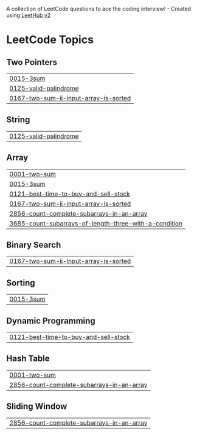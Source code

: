 A collection of LeetCode questions to ace the coding interview! - Created using [LeetHub v2](https://github.com/arunbhardwaj/LeetHub-2.0)
<!---LeetCode Topics Start-->
# LeetCode Topics
## Two Pointers
|  |
| ------- |
| [0015-3sum](https://github.com/abraham-diress/problem-solving/tree/master/0015-3sum) |
| [0125-valid-palindrome](https://github.com/abraham-diress/problem-solving/tree/master/0125-valid-palindrome) |
| [0167-two-sum-ii-input-array-is-sorted](https://github.com/abraham-diress/problem-solving/tree/master/0167-two-sum-ii-input-array-is-sorted) |
## String
|  |
| ------- |
| [0125-valid-palindrome](https://github.com/abraham-diress/problem-solving/tree/master/0125-valid-palindrome) |
## Array
|  |
| ------- |
| [0001-two-sum](https://github.com/abraham-diress/problem-solving/tree/master/0001-two-sum) |
| [0015-3sum](https://github.com/abraham-diress/problem-solving/tree/master/0015-3sum) |
| [0121-best-time-to-buy-and-sell-stock](https://github.com/abraham-diress/problem-solving/tree/master/0121-best-time-to-buy-and-sell-stock) |
| [0167-two-sum-ii-input-array-is-sorted](https://github.com/abraham-diress/problem-solving/tree/master/0167-two-sum-ii-input-array-is-sorted) |
| [2856-count-complete-subarrays-in-an-array](https://github.com/abraham-diress/problem-solving/tree/master/2856-count-complete-subarrays-in-an-array) |
| [3685-count-subarrays-of-length-three-with-a-condition](https://github.com/abraham-diress/problem-solving/tree/master/3685-count-subarrays-of-length-three-with-a-condition) |
## Binary Search
|  |
| ------- |
| [0167-two-sum-ii-input-array-is-sorted](https://github.com/abraham-diress/problem-solving/tree/master/0167-two-sum-ii-input-array-is-sorted) |
## Sorting
|  |
| ------- |
| [0015-3sum](https://github.com/abraham-diress/problem-solving/tree/master/0015-3sum) |
## Dynamic Programming
|  |
| ------- |
| [0121-best-time-to-buy-and-sell-stock](https://github.com/abraham-diress/problem-solving/tree/master/0121-best-time-to-buy-and-sell-stock) |
## Hash Table
|  |
| ------- |
| [0001-two-sum](https://github.com/abraham-diress/problem-solving/tree/master/0001-two-sum) |
| [2856-count-complete-subarrays-in-an-array](https://github.com/abraham-diress/problem-solving/tree/master/2856-count-complete-subarrays-in-an-array) |
## Sliding Window
|  |
| ------- |
| [2856-count-complete-subarrays-in-an-array](https://github.com/abraham-diress/problem-solving/tree/master/2856-count-complete-subarrays-in-an-array) |
<!---LeetCode Topics End-->